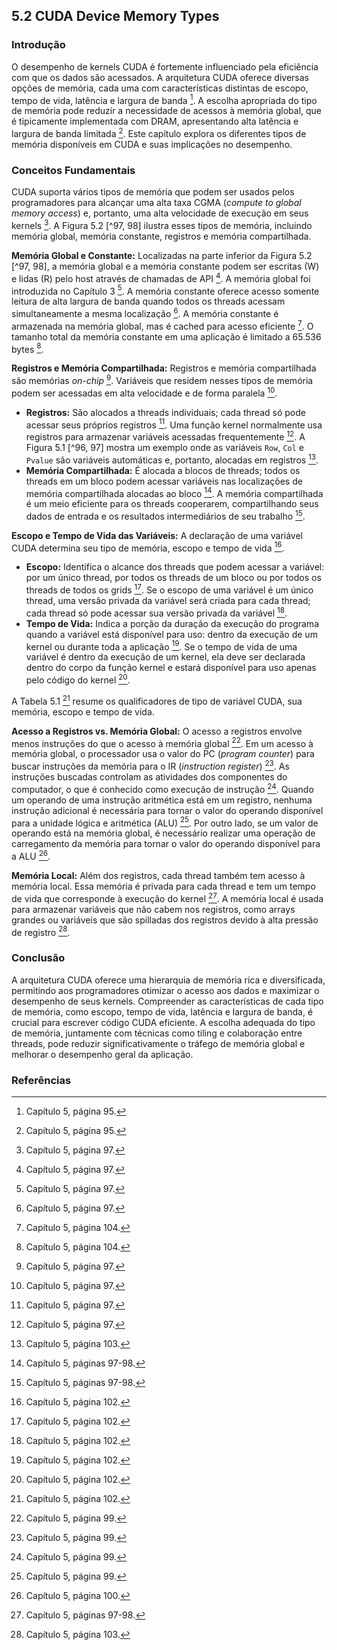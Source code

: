 ## 5.2 CUDA Device Memory Types

### Introdução
O desempenho de kernels CUDA é fortemente influenciado pela eficiência com que os dados são acessados. A arquitetura CUDA oferece diversas opções de memória, cada uma com características distintas de escopo, tempo de vida, latência e largura de banda [^95]. A escolha apropriada do tipo de memória pode reduzir a necessidade de acessos à memória global, que é tipicamente implementada com DRAM, apresentando alta latência e largura de banda limitada [^95]. Este capítulo explora os diferentes tipos de memória disponíveis em CUDA e suas implicações no desempenho.

### Conceitos Fundamentais
CUDA suporta vários tipos de memória que podem ser usados pelos programadores para alcançar uma alta taxa CGMA (*compute to global memory access*) e, portanto, uma alta velocidade de execução em seus kernels [^97]. A Figura 5.2 [^97, 98] ilustra esses tipos de memória, incluindo memória global, memória constante, registros e memória compartilhada.

**Memória Global e Constante:**
Localizadas na parte inferior da Figura 5.2 [^97, 98], a memória global e a memória constante podem ser escritas (W) e lidas (R) pelo host através de chamadas de API [^97]. A memória global foi introduzida no Capítulo 3 [^97]. A memória constante oferece acesso somente leitura de alta largura de banda quando todos os threads acessam simultaneamente a mesma localização [^97]. A memória constante é armazenada na memória global, mas é cached para acesso eficiente [^104]. O tamanho total da memória constante em uma aplicação é limitado a 65.536 bytes [^104].

**Registros e Memória Compartilhada:**
Registros e memória compartilhada são memórias *on-chip* [^97]. Variáveis que residem nesses tipos de memória podem ser acessadas em alta velocidade e de forma paralela [^97].
*   **Registros:** São alocados a threads individuais; cada thread só pode acessar seus próprios registros [^97]. Uma função kernel normalmente usa registros para armazenar variáveis acessadas frequentemente [^97]. A Figura 5.1 [^96, 97] mostra um exemplo onde as variáveis `Row`, `Col` e `Pvalue` são variáveis automáticas e, portanto, alocadas em registros [^103].
*   **Memória Compartilhada:** É alocada a blocos de threads; todos os threads em um bloco podem acessar variáveis nas localizações de memória compartilhada alocadas ao bloco [^98]. A memória compartilhada é um meio eficiente para os threads cooperarem, compartilhando seus dados de entrada e os resultados intermediários de seu trabalho [^98].

**Escopo e Tempo de Vida das Variáveis:**
A declaração de uma variável CUDA determina seu tipo de memória, escopo e tempo de vida [^102].

*   **Escopo:** Identifica o alcance dos threads que podem acessar a variável: por um único thread, por todos os threads de um bloco ou por todos os threads de todos os grids [^102]. Se o escopo de uma variável é um único thread, uma versão privada da variável será criada para cada thread; cada thread só pode acessar sua versão privada da variável [^102].
*   **Tempo de Vida:** Indica a porção da duração da execução do programa quando a variável está disponível para uso: dentro da execução de um kernel ou durante toda a aplicação [^102]. Se o tempo de vida de uma variável é dentro da execução de um kernel, ela deve ser declarada dentro do corpo da função kernel e estará disponível para uso apenas pelo código do kernel [^102].

A Tabela 5.1 [^102] resume os qualificadores de tipo de variável CUDA, sua memória, escopo e tempo de vida.

**Acesso a Registros vs. Memória Global:**
O acesso a registros envolve menos instruções do que o acesso à memória global [^99]. Em um acesso à memória global, o processador usa o valor do PC (*program counter*) para buscar instruções da memória para o IR (*instruction register*) [^99]. As instruções buscadas controlam as atividades dos componentes do computador, o que é conhecido como execução de instrução [^99]. Quando um operando de uma instrução aritmética está em um registro, nenhuma instrução adicional é necessária para tornar o valor do operando disponível para a unidade lógica e aritmética (ALU) [^99]. Por outro lado, se um valor de operando está na memória global, é necessário realizar uma operação de carregamento da memória para tornar o valor do operando disponível para a ALU [^100].

**Memória Local:**
Além dos registros, cada thread também tem acesso à memória local. Essa memória é privada para cada thread e tem um tempo de vida que corresponde à execução do kernel [^98]. A memória local é usada para armazenar variáveis que não cabem nos registros, como arrays grandes ou variáveis que são spilladas dos registros devido à alta pressão de registro [^103].

### Conclusão
A arquitetura CUDA oferece uma hierarquia de memória rica e diversificada, permitindo aos programadores otimizar o acesso aos dados e maximizar o desempenho de seus kernels. Compreender as características de cada tipo de memória, como escopo, tempo de vida, latência e largura de banda, é crucial para escrever código CUDA eficiente. A escolha adequada do tipo de memória, juntamente com técnicas como tiling e colaboração entre threads, pode reduzir significativamente o tráfego de memória global e melhorar o desempenho geral da aplicação.

### Referências
[^95]: Capítulo 5, página 95.
[^97]: Capítulo 5, página 97.
[^98]: Capítulo 5, páginas 97-98.
[^99]: Capítulo 5, página 99.
[^100]: Capítulo 5, página 100.
[^102]: Capítulo 5, página 102.
[^103]: Capítulo 5, página 103.
[^104]: Capítulo 5, página 104.

<!-- END -->